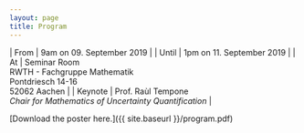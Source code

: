 ```yaml
---
layout: page
title: Program
---
```


| From    | 9am on 09. September 2019                                                         |
| Until   | 1pm on 11. September 2019                                                         |
| At      | Seminar Room<br>RWTH - Fachgruppe Mathematik<br>Pontdriesch 14-16<br>52062 Aachen |
| Keynote | Prof. Raùl Tempone<br>*Chair for Mathematics of Uncertainty Quantification*       |

[Download the poster here.]({{ site.baseurl }}/program.pdf)


